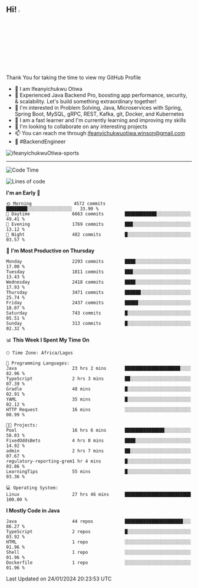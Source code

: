 <!-- BLOG-POST-LIST:START --><!-- BLOG-POST-LIST:END -->

## Hi! <img src="https://media.giphy.com/media/hvRJCLFzcasrR4ia7z/giphy.gif" width="4%"> 

Thank You for taking the time to view my GitHub Profile

- 👋 I am Ifeanyichukwu Otiwa
- 🚀 Experienced Java Backend Pro, boosting app performance, security, & scalability. Let's build something extraordinary together!
- 👀 I'm interested in Problem Solving, Java, Microservices with Spring, Spring Boot, MySQL, gRPC, REST, Kafka, git, Docker, and Kubernetes
- 🌱 I am a fast learner and I'm currently learning and improving my skills
- 💞️ I'm looking to collaborate on any interesting projects
- 📫 You can reach me through ifeanyichukwuotiwa.winson@gmail.com
- 🚀 #BackendEngineer

<p align="left" marginTop="10px"> <img src="https://komarev.com/ghpvc/?username=ifeanyichukwuOtiwa-sports&label=Profile%20views&color=0e75b6&style=for-the-badge" alt="ifeanyichukwuOtiwa-sports" /> </p>

***

<!--START_SECTION:waka-->
![Code Time](http://img.shields.io/badge/Code%20Time-2%2C155%20hrs%201%20min-blue)

![Lines of code](https://img.shields.io/badge/From%20Hello%20World%20I%27ve%20Written-4.6%20million%20lines%20of%20code-blue)

**I'm an Early 🐤** 

```text
🌞 Morning                4572 commits        ████████░░░░░░░░░░░░░░░░░   33.90 % 
🌆 Daytime                6663 commits        ████████████░░░░░░░░░░░░░   49.41 % 
🌃 Evening                1769 commits        ███░░░░░░░░░░░░░░░░░░░░░░   13.12 % 
🌙 Night                  482 commits         █░░░░░░░░░░░░░░░░░░░░░░░░   03.57 % 
```
📅 **I'm Most Productive on Thursday** 

```text
Monday                   2293 commits        ████░░░░░░░░░░░░░░░░░░░░░   17.00 % 
Tuesday                  1811 commits        ███░░░░░░░░░░░░░░░░░░░░░░   13.43 % 
Wednesday                2418 commits        ████░░░░░░░░░░░░░░░░░░░░░   17.93 % 
Thursday                 3471 commits        ██████░░░░░░░░░░░░░░░░░░░   25.74 % 
Friday                   2437 commits        █████░░░░░░░░░░░░░░░░░░░░   18.07 % 
Saturday                 743 commits         █░░░░░░░░░░░░░░░░░░░░░░░░   05.51 % 
Sunday                   313 commits         █░░░░░░░░░░░░░░░░░░░░░░░░   02.32 % 
```


📊 **This Week I Spent My Time On** 

```text
🕑︎ Time Zone: Africa/Lagos

💬 Programming Languages: 
Java                     23 hrs 2 mins       █████████████████████░░░░   82.96 % 
TypeScript               2 hrs 3 mins        ██░░░░░░░░░░░░░░░░░░░░░░░   07.39 % 
Gradle                   48 mins             █░░░░░░░░░░░░░░░░░░░░░░░░   02.91 % 
YAML                     35 mins             █░░░░░░░░░░░░░░░░░░░░░░░░   02.12 % 
HTTP Request             16 mins             ░░░░░░░░░░░░░░░░░░░░░░░░░   00.99 % 

🐱‍💻 Projects: 
Pool                     16 hrs 6 mins       ███████████████░░░░░░░░░░   58.03 % 
FixedOddsBets            4 hrs 8 mins        ████░░░░░░░░░░░░░░░░░░░░░   14.92 % 
admin                    2 hrs 7 mins        ██░░░░░░░░░░░░░░░░░░░░░░░   07.67 % 
regulatory-reporting-grem1 hr 4 mins         █░░░░░░░░░░░░░░░░░░░░░░░░   03.86 % 
LearningTips             55 mins             █░░░░░░░░░░░░░░░░░░░░░░░░   03.36 % 

💻 Operating System: 
Linux                    27 hrs 46 mins      █████████████████████████   100.00 % 
```

**I Mostly Code in Java** 

```text
Java                     44 repos            ██████████████████████░░░   86.27 % 
TypeScript               2 repos             █░░░░░░░░░░░░░░░░░░░░░░░░   03.92 % 
HTML                     1 repo              ░░░░░░░░░░░░░░░░░░░░░░░░░   01.96 % 
Shell                    1 repo              ░░░░░░░░░░░░░░░░░░░░░░░░░   01.96 % 
Dockerfile               1 repo              ░░░░░░░░░░░░░░░░░░░░░░░░░   01.96 % 
```




 Last Updated on 24/01/2024 20:23:53 UTC
<!--END_SECTION:waka-->

<!--
<p align="center">
![trophy](https://github-profile-trophy.vercel.app/?username=ifeanyichukwuOtiwa-sports&theme=onedark) (https://github.com/ryo-ma/github-profile-trophy)
</p>
-->

<!---
ifeanyi-otiwa/ifeanyi-otiwa is a ✨ special ✨ repository because its `README.md` (this file) appears on your GitHub profile.
You can click the Preview link to take a look at your changes.
--->
